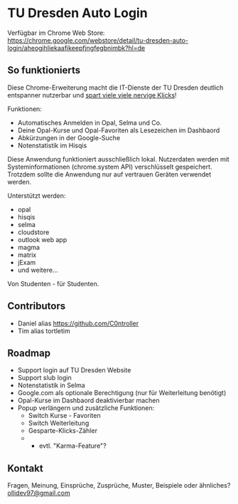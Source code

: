 # TU Dresden Auto Login
Verfügbar im Chrome Web Store: https://chrome.google.com/webstore/detail/tu-dresden-auto-login/aheogihliekaafikeepfjngfegbnimbk?hl=de

## So funktionierts

Diese Chrome-Erweiterung macht die IT-Dienste der TU Dresden deutlich entspanner nutzerbar und <ins>spart viele viele nervige Klicks</ins>!

Funktionen:
 - Automatisches Anmelden in Opal, Selma und Co.
 - Deine Opal-Kurse und Opal-Favoriten als Lesezeichen im Dashbaord
 - Abkürzungen in der Google-Suche
 - Notenstatistik im Hisqis
 
Diese Anwendung funktioniert ausschließlich lokal. Nutzerdaten werden mit Systeminformationen (chrome.system API) verschlüsselt gespeichert. Trotzdem sollte die Anwendung nur auf vertrauen Geräten verwendet werden.

Unterstützt werden:
- opal
- hisqis
- selma
- cloudstore
- outlook web app
- magma
- matrix
- jExam
- und weitere...

Von Studenten - für Studenten.

## Contributors
- Daniel alias https://github.com/C0ntroller
- Tim alias tortletim

## Roadmap
- Support login auf TU Dresden Website
- Support slub login
- Notenstatistik in Selma
- Google.com als optionale Berechtigung (nur für Weiterleitung benötigt)
- Opal-Kurse im Dashbaord deaktivierbar machen
- Popup verlängern und zusätzliche Funktionen:
   - Switch Kurse - Favoriten
   - Switch Weiterleitung
   - Gesparte-Klicks-Zähler
   - + evtl. "Karma-Feature"?

## Kontakt
Fragen, Meinung, Einsprüche, Zusprüche, Muster, Beispiele oder ähnliches?
ollidev97@gmail.com
